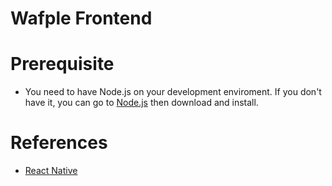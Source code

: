 # Wafple Frontend

# Prerequisite
- You need to have Node.js on your development enviroment. If you don't have it, you can go to [Node.js](https://nodejs.org/en/) then download and install.

# References
- [React Native](https://reactnative.dev/)
